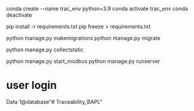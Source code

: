 conda create --name trac_env python=3.9
conda activate trac_env
conda deactivate

pip install -r requirements.txt
pip freeze > requirements.txt

python manage.py makemigrations
python manage.py migrate

python manage.py collectstatic

python manage.py start_modbus
python manage.py runserver

# user login
Data
1@database"# Traceability_BAPL" 
